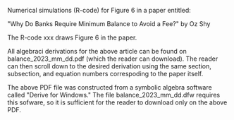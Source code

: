 Numerical simulations (R-code) for Figure 6 in a paper entitled: 

"Why Do Banks Require Minimum Balance to Avoid a Fee?" by Oz Shy

The R-code xxx draws Figure 6 in the paper. 

All algebraci derivations for the above article can be found on balance_2023_mm_dd.pdf (which the reader can download). The reader can then scroll down to the desired derivation using the same section, subsection, and equation numbers correspoding to the paper itself.

The above PDF file was constructed from a symbolic algebra software called "Derive for Windows." The file balance_2023_mm_dd.dfw requires this sofware, so it is sufficient for the reader to download only on the above PDF.
